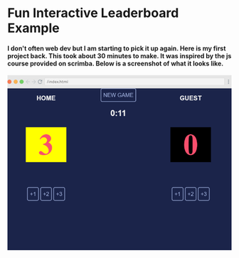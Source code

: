 <h1> Fun Interactive Leaderboard Example </h1>
<h4> I don't often web dev but I am starting to pick it up again. Here is my first project back. This took about 30 minutes to make. 
     It was inspired by the js course provided on scrimba. Below is a screenshot of what it looks like.</h4>
     
![Screenshot](/leaderboard.png)
